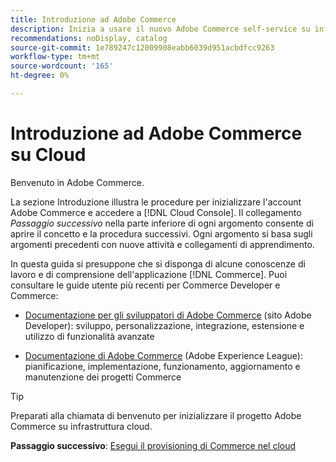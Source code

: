 ```yaml
---
title: Introduzione ad Adobe Commerce
description: Inizia a usare il nuovo Adobe Commerce self-service su infrastruttura cloud e scopri come creare e distribuire in pochi minuti un archivio Adobe Commerce.
recommendations: noDisplay, catalog
source-git-commit: 1e789247c12009908eabb6039d951acbdfcc9263
workflow-type: tm+mt
source-wordcount: '165'
ht-degree: 0%

---
```


# Introduzione ad Adobe Commerce su Cloud

Benvenuto in Adobe Commerce.

La sezione Introduzione illustra le procedure per inizializzare l&#39;account Adobe Commerce e accedere a [!DNL Cloud Console]. Il collegamento _Passaggio successivo_ nella parte inferiore di ogni argomento consente di aprire il concetto e la procedura successivi. Ogni argomento si basa sugli argomenti precedenti con nuove attività e collegamenti di apprendimento.

In questa guida si presuppone che si disponga di alcune conoscenze di lavoro e di comprensione dell&#39;applicazione [!DNL Commerce]. Puoi consultare le guide utente più recenti per Commerce Developer e Commerce:

- [Documentazione per gli sviluppatori di Adobe Commerce](https://developer.adobe.com/commerce/docs/) (sito Adobe Developer): sviluppo, personalizzazione, integrazione, estensione e utilizzo di funzionalità avanzate

- [Documentazione di Adobe Commerce](https://experienceleague.adobe.com/docs/commerce.html) (Adobe Experience League): pianificazione, implementazione, funzionamento, aggiornamento e manutenzione dei progetti Commerce

>[!TIP]
>
>Preparati alla chiamata di benvenuto per inizializzare il progetto Adobe Commerce su infrastruttura cloud.
>
>**Passaggio successivo**: [Esegui il provisioning di Commerce nel cloud](new-project.md)
